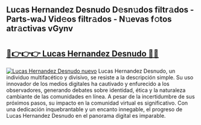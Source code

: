 ## Lucas Hernandez Desnudo D𝚎sn𝚞dos filtr𝚊dos - Parts-waJ Vid𝚎os filtr𝚊dos - N𝚞evas f𝚘tos atr𝚊ctivas vGynv

# <h2><a href="http://mb3p4y.tromn.icu/?c=Lucas+Hernandez+Desnudo">🔗👉👉👉 Lucas Hernandez Desnudo 🔗🔗</a></h2>

[![Lucas Hernandez Desnudo nuevo](https://i.imgur.com/pEAQMta.gif)](http://mb3p4y.tromn.icu/?c=Lucas+Hernandez+Desnudo)
Lucas Hernandez Desnudo, un individuo multifacético y divisivo, se resiste a la descripción simple. Su uso innovador de los medios digitales ha cautivado y enfurecido a los observadores, generando debates sobre identidad, ética y la naturaleza cambiante de las comunidades en línea. A pesar de la incertidumbre de sus próximos pasos, su impacto en la comunidad virtual es significativo. Con una dedicación inquebrantable y un encanto innegable, el progreso de Lucas Hernandez Desnudo en el panorama digital es imparable.
